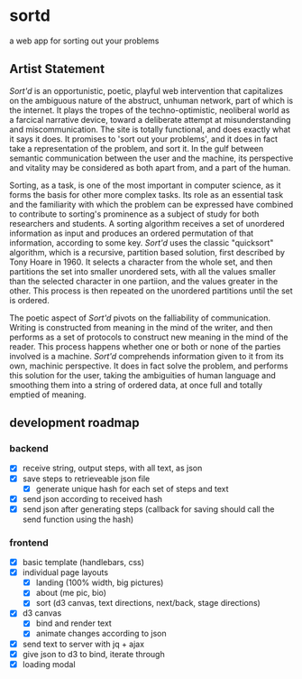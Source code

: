 # sortd
a web app for sorting out your problems

## Artist Statement

_Sort'd_ is an opportunistic, poetic, playful web intervention that capitalizes on the ambiguous nature of the abstruct, unhuman network, part of which is the internet. It plays the tropes of the techno-optimistic, neoliberal world as a farcical narrative device, toward a deliberate attempt at misunderstanding and miscommunication. The site is totally functional, and does exactly what it says it does. It promises to 'sort out your problems', and it does in fact take a representation of the problem, and sort it. In the gulf between semantic communication between the user and the machine, its perspective and vitality may be considered as both apart from, and a part of the human.

Sorting, as a task, is one of the most important in computer science, as it forms the basis for other more complex tasks. Its role as an essential task and the familiarity with which the problem can be expressed have combined to contribute to sorting's prominence as a subject of study for both researchers and students. A sorting algorithm receives a set of unordered information as input and produces an ordered permutation of that information, according to some key. _Sort'd_ uses the classic "quicksort" algorithm, which is a recursive, partition based solution, first described by Tony Hoare in 1960. It selects a character from the whole set, and then partitions the set into smaller unordered sets, with all the values smaller than the selected character in one partiion, and the values greater in the other. This process is then repeated on the unordered partitions until the set is ordered.

The poetic aspect of _Sort'd_ pivots on the falliability of communication. Writing is constructed from meaning in the mind of the writer, and then performs as a set of protocols to construct new meaning in the mind of the reader. This process happens whether one or both or none of the parties involved is a machine. _Sort'd_ comprehends information given to it from its own, machinic perspective. It does in fact solve the problem, and performs this solution for the user, taking the ambiguities of human language and smoothing them into a string of ordered data, at once full and totally emptied of meaning.

## development roadmap

### backend

- [x] receive string, output steps, with all text, as json
- [x] save steps to retrieveable json file
  - [x] generate unique hash for each set of steps and text
- [x] send json according to received hash
- [x] send json after generating steps (callback for saving should call the send function using the hash)

### frontend

- [x] basic template (handlebars, css)
- [x] individual page layouts
  - [x] landing (100% width, big pictures)
  - [x] about (me pic, bio)
  - [x] sort (d3 canvas, text directions, next/back, stage directions)
- [x] d3 canvas
  - [x] bind and render text
  - [x] animate changes according to json
- [x] send text to server with jq + ajax
- [x] give json to d3 to bind, iterate through
- [x] loading modal
